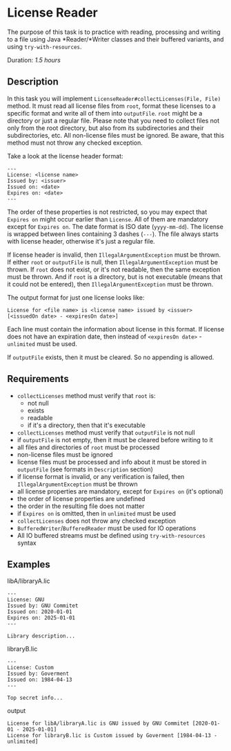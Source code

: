 # License Reader

The purpose of this task is to practice with reading, processing and writing to a file using Java *Reader/*Writer
classes and their buffered variants, and using `try-with-resources`.

Duration: _1.5 hours_

## Description

In this task you will implement `LicenseReader#collectLicenses(File, File)` method. It must read all license files
from `root`, format these licenses to a specific format and write all of them into `outputFile`.
`root` might be a directory or just a regular file. Please note that you need to collect files not only from the
root directory, but also from its subdirectories and their subdirectories, etc. All non-license files must be ignored.
Be aware, that this method must not throw any checked exception.

Take a look at the license header format:

```
---
License: <license name>
Issued by: <issuer>
Issued on: <date>
Expires on: <date>
---
```

The order of these properties is not restricted, so you may expect that `Expires on` might occur earlier than
`License`. All of them are mandatory except for `Expires on`. The date format is ISO date (`yyyy-mm-dd`). The license
is wrapped between lines containing 3 dashes (`---`). The file always starts with license header, otherwise it's just
a regular file.

If license header is invalid, then `IllegalArgumentException` must be thrown. If either `root` or `outputFile` is null,
then `IllegalArgumentException` must be thrown. If `root` does not exist, or it's not readable, then the same
exception must be thrown. And if `root` is a directory, but is not executable (means that it could not be entered),
then `IllegalArgumentException` must be thrown.

The output format for just one license looks like:

```
License for <file name> is <license name> issued by <issuer> [<issuedOn date> - <expiresOn date>]
```

Each line must contain the information about license in this format. If license does not have an expiration date,
then instead of `<expiresOn date>` - `unlimited` must be used.

If `outputFile` exists, then it must be cleared. So no appending is allowed.

## Requirements

* `collectLicenses` method must verify that `root` is:
    * not null
    * exists
    * readable
    * if it's a directory, then that it's executable
* `collectLicenses` method must verify that `outputFile` is not null
* if `outputFile` is not empty, then it must be cleared before writing to it
* all files and directories of `root` must be processed
* non-license files must be ignored
* license files must be processed and info about it must be stored in `outputFile` (see formats in `Description`
  section)
* if license format is invalid, or any verification is failed, then `IllegalArgumentException` must be thrown
* all license properties are mandatory, except for `Expires on` (it's optional)
* the order of license properties are undefined
* the order in the resulting file does not matter
* if `Expires on` is omitted, then in `unlimited` must be used
* `collectLicenses` does not throw any checked exception
* `BufferedWriter`/`BufferedReader` must be used for IO operations
* All IO buffered streams must be defined using `try-with-resources` syntax

## Examples

libA/libraryA.lic
```
---
License: GNU
Issued by: GNU Commitet
Issued on: 2020-01-01
Expires on: 2025-01-01
---

Library description...
```

libraryB.lic
```
---
License: Custom
Issued by: Goverment
Issued on: 1984-04-13
---

Top secret info...
```

output
```
License for libA/libraryA.lic is GNU issued by GNU Commitet [2020-01-01 - 2025-01-01]
License for libraryB.lic is Custom issued by Goverment [1984-04-13 - unlimited]
```
